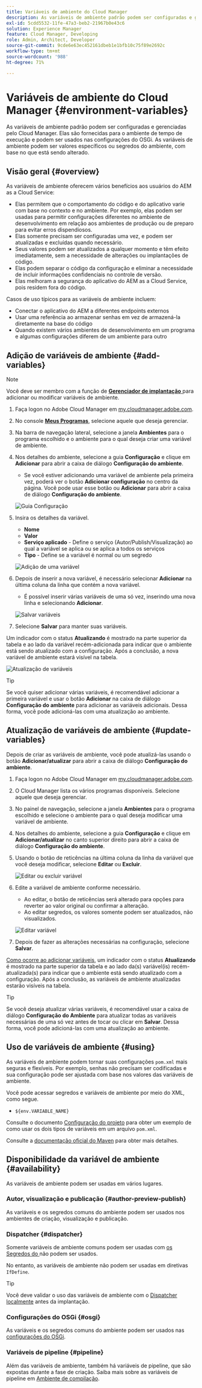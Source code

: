 ```yaml
---
title: Variáveis de ambiente do Cloud Manager
description: As variáveis de ambiente padrão podem ser configuradas e gerenciadas por meio do Cloud Manager e fornecidas para o ambiente de tempo de execução, a ser usado na configuração do OSGi.
exl-id: 5cdd5532-11fe-47a3-beb2-21967b0e43c6
solution: Experience Manager
feature: Cloud Manager, Developing
role: Admin, Architect, Developer
source-git-commit: 9cde6e63ec452161dbeb1e1bfb10c75f89e2692c
workflow-type: tm+mt
source-wordcount: '988'
ht-degree: 71%

---
```



# Variáveis de ambiente do Cloud Manager {#environment-variables}

As variáveis de ambiente padrão podem ser configuradas e gerenciadas pelo Cloud Manager. Elas são fornecidas para o ambiente de tempo de execução e podem ser usados nas configurações do OSGi. As variáveis de ambiente podem ser valores específicos ou segredos do ambiente, com base no que está sendo alterado.

## Visão geral {#overview}

As variáveis de ambiente oferecem vários benefícios aos usuários do AEM as a Cloud Service:

* Elas permitem que o comportamento do código e do aplicativo varie com base no contexto e no ambiente. Por exemplo, elas podem ser usadas para permitir configurações diferentes no ambiente de desenvolvimento em relação aos ambientes de produção ou de preparo para evitar erros dispendiosos.
* Elas somente precisam ser configuradas uma vez, e podem ser atualizadas e excluídas quando necessário.
* Seus valores podem ser atualizados a qualquer momento e têm efeito imediatamente, sem a necessidade de alterações ou implantações de código.
* Elas podem separar o código da configuração e eliminar a necessidade de incluir informações confidenciais no controle de versão.
* Elas melhoram a segurança do aplicativo do AEM as a Cloud Service, pois residem fora do código.

Casos de uso típicos para as variáveis de ambiente incluem:

* Conectar o aplicativo do AEM a diferentes endpoints externos
* Usar uma referência ao armazenar senhas em vez de armazená-la diretamente na base do código
* Quando existem vários ambientes de desenvolvimento em um programa e algumas configurações diferem de um ambiente para outro

## Adição de variáveis de ambiente {#add-variables}

>[!NOTE]
>
>Você deve ser membro com a função de [**Gerenciador de implantação** ](/help/onboarding/cloud-manager-introduction.md#role-based-premissions) para adicionar ou modificar variáveis de ambiente.

1. Faça logon no Adobe Cloud Manager em [my.cloudmanager.adobe.com](https://my.cloudmanager.adobe.com/).
1. No console **[Meus Programas](/help/implementing/cloud-manager/navigation.md#my-programs)**, selecione aquele que deseja gerenciar.
1. Na barra de navegação lateral, selecione a janela **Ambientes** para o programa escolhido e o ambiente para o qual deseja criar uma variável de ambiente.
1. Nos detalhes do ambiente, selecione a guia **Configuração** e clique em **Adicionar** para abrir a caixa de diálogo **Configuração do ambiente**.
   * Se você estiver adicionando uma variável de ambiente pela primeira vez, poderá ver o botão **Adicionar configuração** no centro da página. Você pode usar esse botão ou **Adicionar** para abrir a caixa de diálogo **Configuração do ambiente**.

   ![Guia Configuração](assets/configuration-tab.png)

1. Insira os detalhes da variável.
   * **Nome**
   * **Valor**
   * **Serviço aplicado** - Define o serviço (Autor/Publish/Visualização) ao qual a variável se aplica ou se aplica a todos os serviços
   * **Tipo** - Define se a variável é normal ou um segredo

   ![Adição de uma variável](assets/add-variable.png)

1. Depois de inserir a nova variável, é necessário selecionar **Adicionar** na última coluna da linha que contém a nova variável.
   * É possível inserir várias variáveis de uma só vez, inserindo uma nova linha e selecionando **Adicionar**.

   ![Salvar variáveis](assets/save-variables.png)

1. Selecione **Salvar** para manter suas variáveis.

Um indicador com o status **Atualizando** é mostrado na parte superior da tabela e ao lado da variável recém-adicionada para indicar que o ambiente está sendo atualizado com a configuração. Após a conclusão, a nova variável de ambiente estará visível na tabela.

![Atualização de variáveis](assets/updating-variables.png)

>[!TIP]
>
>Se você quiser adicionar várias variáveis, é recomendável adicionar a primeira variável e usar o botão **Adicionar** na caixa de diálogo **Configuração do ambiente** para adicionar as variáveis adicionais. Dessa forma, você pode adicioná-las com uma atualização ao ambiente.

## Atualização de variáveis de ambiente {#update-variables}

Depois de criar as variáveis de ambiente, você pode atualizá-las usando o botão **Adicionar/atualizar** para abrir a caixa de diálogo **Configuração do ambiente**.

1. Faça logon no Adobe Cloud Manager em [my.cloudmanager.adobe.com](https://my.cloudmanager.adobe.com/).
1. O Cloud Manager lista os vários programas disponíveis. Selecione aquele que deseja gerenciar.
1. No painel de navegação, selecione a janela **Ambientes** para o programa escolhido e selecione o ambiente para o qual deseja modificar uma variável de ambiente.
1. Nos detalhes do ambiente, selecione a guia **Configuração** e clique em **Adicionar/atualizar** no canto superior direito para abrir a caixa de diálogo **Configuração do ambiente**.
1. Usando o botão de reticências na última coluna da linha da variável que você deseja modificar, selecione **Editar** ou **Excluir**.

   ![Editar ou excluir variável](assets/edit-delete-variable.png)

1. Edite a variável de ambiente conforme necessário.
   * Ao editar, o botão de reticências será alterado para opções para reverter ao valor original ou confirmar a alteração.
   * Ao editar segredos, os valores somente podem ser atualizados, não visualizados.

   ![Editar variável](assets/edit-variable.png)

1. Depois de fazer as alterações necessárias na configuração, selecione **Salvar**.

[Como ocorre ao adicionar variáveis](#add-variables), um indicador com o status **Atualizando** é mostrado na parte superior da tabela e ao lado da(s) variável(is) recém-atualizada(s) para indicar que o ambiente está sendo atualizado com a configuração. Após a conclusão, as variáveis de ambiente atualizadas estarão visíveis na tabela.

>[!TIP]
>
>Se você deseja atualizar várias variáveis, é recomendável usar a caixa de diálogo **Configuração do Ambiente** para atualizar todas as variáveis necessárias de uma só vez antes de tocar ou clicar em **Salvar**. Dessa forma, você pode adicioná-las com uma atualização ao ambiente.

## Uso de variáveis de ambiente {#using}

As variáveis de ambiente podem tornar suas configurações `pom.xml` mais seguras e flexíveis. Por exemplo, senhas não precisam ser codificadas e sua configuração pode ser ajustada com base nos valores das variáveis de ambiente.

Você pode acessar segredos e variáveis de ambiente por meio do XML, como segue.

* `${env.VARIABLE_NAME}`

Consulte o documento [Configuração do projeto](/help/implementing/cloud-manager/getting-access-to-aem-in-cloud/setting-up-project.md#password-protected-maven-repository-support-password-protected-maven-repositories) para obter um exemplo de como usar os dois tipos de variáveis em um arquivo `pom.xml`.

Consulte a [documentação oficial do Maven](https://maven.apache.org/settings.html#quick-overview) para obter mais detalhes.

## Disponibilidade da variável de ambiente {#availability}

As variáveis de ambiente podem ser usadas em vários lugares.

### Autor, visualização e publicação {#author-preview-publish}

As variáveis e os segredos comuns do ambiente podem ser usados nos ambientes de criação, visualização e publicação.

### Dispatcher {#dispatcher}

Somente variáveis de ambiente comuns podem ser usadas com [os Segredos do ](https://experienceleague.adobe.com/docs/experience-manager-dispatcher/using/dispatcher.html?lang=pt-BR) não podem ser usados.

No entanto, as variáveis de ambiente não podem ser usadas em diretivas `IfDefine`.

>[!TIP]
>
>Você deve validar o uso das variáveis de ambiente com o [Dispatcher localmente](https://experienceleague.adobe.com/docs/experience-manager-learn/cloud-service/local-development-environment-set-up/dispatcher-tools.html?lang=pt-BR) antes da implantação.

### Configurações do OSGi {#osgi}

As variáveis e os segredos comuns do ambiente podem ser usados nas [configurações do OSGi](/help/implementing/deploying/configuring-osgi.md).

### Variáveis de pipeline {#pipeline}

Além das variáveis de ambiente, também há variáveis de pipeline, que são expostas durante a fase de criação. Saiba mais sobre as variáveis de pipeline em [Ambiente de compilação](/help/implementing/cloud-manager/getting-access-to-aem-in-cloud/build-environment-details.md#pipeline-variables).
